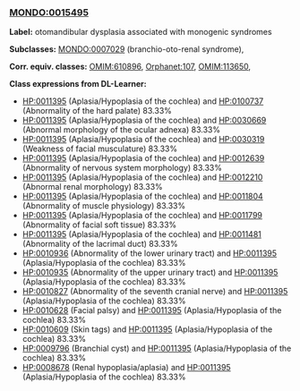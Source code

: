 
### [MONDO:0015495](http://purl.obolibrary.org/obo/MONDO_0015495)
**Label:** otomandibular dysplasia associated with monogenic syndromes

**Subclasses:** [MONDO:0007029](http://purl.obolibrary.org/obo/MONDO_0007029) (branchio-oto-renal syndrome), 

**Corr. equiv. classes:** [OMIM:610896](http://purl.obolibrary.org/obo/OMIM_610896), [Orphanet:107](http://www.orpha.net/ORDO/Orphanet_107), [OMIM:113650](http://purl.obolibrary.org/obo/OMIM_113650), 

**Class expressions from DL-Learner:**

- [HP:0011395](http://purl.obolibrary.org/obo/HP_0011395) (Aplasia/Hypoplasia of the cochlea) and [HP:0100737](http://purl.obolibrary.org/obo/HP_0100737) (Abnormality of the hard palate) 83.33%
- [HP:0011395](http://purl.obolibrary.org/obo/HP_0011395) (Aplasia/Hypoplasia of the cochlea) and [HP:0030669](http://purl.obolibrary.org/obo/HP_0030669) (Abnormal morphology of the ocular adnexa) 83.33%
- [HP:0011395](http://purl.obolibrary.org/obo/HP_0011395) (Aplasia/Hypoplasia of the cochlea) and [HP:0030319](http://purl.obolibrary.org/obo/HP_0030319) (Weakness of facial musculature) 83.33%
- [HP:0011395](http://purl.obolibrary.org/obo/HP_0011395) (Aplasia/Hypoplasia of the cochlea) and [HP:0012639](http://purl.obolibrary.org/obo/HP_0012639) (Abnormality of nervous system morphology) 83.33%
- [HP:0011395](http://purl.obolibrary.org/obo/HP_0011395) (Aplasia/Hypoplasia of the cochlea) and [HP:0012210](http://purl.obolibrary.org/obo/HP_0012210) (Abnormal renal morphology) 83.33%
- [HP:0011395](http://purl.obolibrary.org/obo/HP_0011395) (Aplasia/Hypoplasia of the cochlea) and [HP:0011804](http://purl.obolibrary.org/obo/HP_0011804) (Abnormality of muscle physiology) 83.33%
- [HP:0011395](http://purl.obolibrary.org/obo/HP_0011395) (Aplasia/Hypoplasia of the cochlea) and [HP:0011799](http://purl.obolibrary.org/obo/HP_0011799) (Abnormality of facial soft tissue) 83.33%
- [HP:0011395](http://purl.obolibrary.org/obo/HP_0011395) (Aplasia/Hypoplasia of the cochlea) and [HP:0011481](http://purl.obolibrary.org/obo/HP_0011481) (Abnormality of the lacrimal duct) 83.33%
- [HP:0010936](http://purl.obolibrary.org/obo/HP_0010936) (Abnormality of the lower urinary tract) and [HP:0011395](http://purl.obolibrary.org/obo/HP_0011395) (Aplasia/Hypoplasia of the cochlea) 83.33%
- [HP:0010935](http://purl.obolibrary.org/obo/HP_0010935) (Abnormality of the upper urinary tract) and [HP:0011395](http://purl.obolibrary.org/obo/HP_0011395) (Aplasia/Hypoplasia of the cochlea) 83.33%
- [HP:0010827](http://purl.obolibrary.org/obo/HP_0010827) (Abnormality of the seventh cranial nerve) and [HP:0011395](http://purl.obolibrary.org/obo/HP_0011395) (Aplasia/Hypoplasia of the cochlea) 83.33%
- [HP:0010628](http://purl.obolibrary.org/obo/HP_0010628) (Facial palsy) and [HP:0011395](http://purl.obolibrary.org/obo/HP_0011395) (Aplasia/Hypoplasia of the cochlea) 83.33%
- [HP:0010609](http://purl.obolibrary.org/obo/HP_0010609) (Skin tags) and [HP:0011395](http://purl.obolibrary.org/obo/HP_0011395) (Aplasia/Hypoplasia of the cochlea) 83.33%
- [HP:0009796](http://purl.obolibrary.org/obo/HP_0009796) (Branchial cyst) and [HP:0011395](http://purl.obolibrary.org/obo/HP_0011395) (Aplasia/Hypoplasia of the cochlea) 83.33%
- [HP:0008678](http://purl.obolibrary.org/obo/HP_0008678) (Renal hypoplasia/aplasia) and [HP:0011395](http://purl.obolibrary.org/obo/HP_0011395) (Aplasia/Hypoplasia of the cochlea) 83.33%


